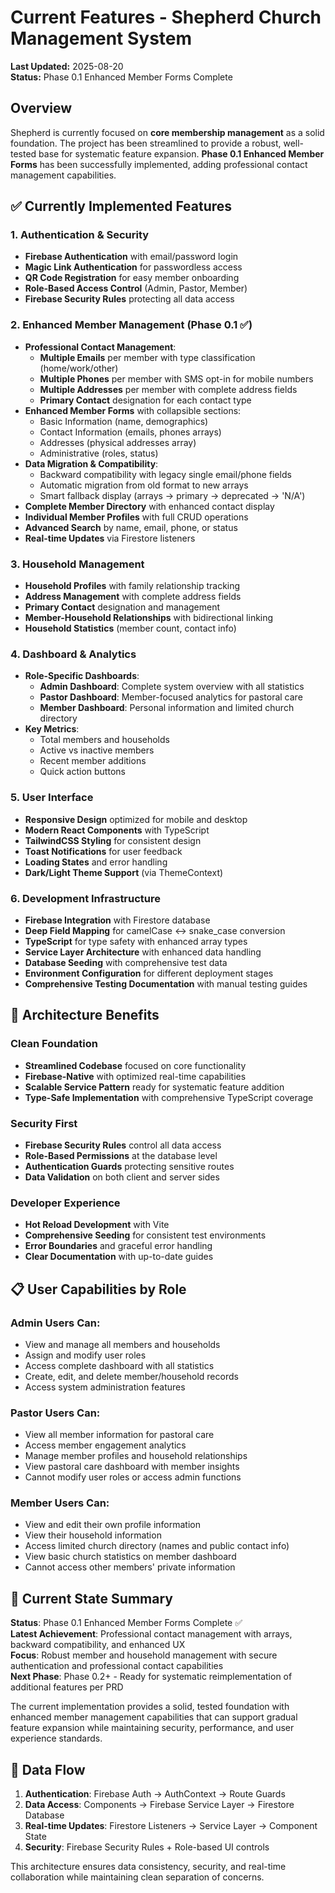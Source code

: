 # Current Features - Shepherd Church Management System

**Last Updated:** 2025-08-20  
**Status:** Phase 0.1 Enhanced Member Forms Complete  

## Overview

Shepherd is currently focused on **core membership management** as a solid foundation. The project has been streamlined to provide a robust, well-tested base for systematic feature expansion. **Phase 0.1 Enhanced Member Forms** has been successfully implemented, adding professional contact management capabilities.

## ✅ Currently Implemented Features

### 1. Authentication & Security
- **Firebase Authentication** with email/password login
- **Magic Link Authentication** for passwordless access
- **QR Code Registration** for easy member onboarding
- **Role-Based Access Control** (Admin, Pastor, Member)
- **Firebase Security Rules** protecting all data access

### 2. Enhanced Member Management (Phase 0.1 ✅)
- **Professional Contact Management**:
  - **Multiple Emails** per member with type classification (home/work/other)
  - **Multiple Phones** per member with SMS opt-in for mobile numbers
  - **Multiple Addresses** per member with complete address fields
  - **Primary Contact** designation for each contact type
- **Enhanced Member Forms** with collapsible sections:
  - Basic Information (name, demographics)
  - Contact Information (emails, phones arrays)
  - Addresses (physical addresses array)
  - Administrative (roles, status)
- **Data Migration & Compatibility**:
  - Backward compatibility with legacy single email/phone fields
  - Automatic migration from old format to new arrays
  - Smart fallback display (arrays → primary → deprecated → 'N/A')
- **Complete Member Directory** with enhanced contact display
- **Individual Member Profiles** with full CRUD operations
- **Advanced Search** by name, email, phone, or status
- **Real-time Updates** via Firestore listeners

### 3. Household Management
- **Household Profiles** with family relationship tracking
- **Address Management** with complete address fields
- **Primary Contact** designation and management
- **Member-Household Relationships** with bidirectional linking
- **Household Statistics** (member count, contact info)

### 4. Dashboard & Analytics
- **Role-Specific Dashboards**:
  - **Admin Dashboard**: Complete system overview with all statistics
  - **Pastor Dashboard**: Member-focused analytics for pastoral care
  - **Member Dashboard**: Personal information and limited church directory
- **Key Metrics**:
  - Total members and households
  - Active vs inactive members
  - Recent member additions
  - Quick action buttons

### 5. User Interface
- **Responsive Design** optimized for mobile and desktop
- **Modern React Components** with TypeScript
- **TailwindCSS Styling** for consistent design
- **Toast Notifications** for user feedback
- **Loading States** and error handling
- **Dark/Light Theme Support** (via ThemeContext)

### 6. Development Infrastructure
- **Firebase Integration** with Firestore database
- **Deep Field Mapping** for camelCase ↔ snake_case conversion
- **TypeScript** for type safety with enhanced array types
- **Service Layer Architecture** with enhanced data handling
- **Database Seeding** with comprehensive test data
- **Environment Configuration** for different deployment stages
- **Comprehensive Testing Documentation** with manual testing guides

## 🚧 Architecture Benefits

### Clean Foundation
- **Streamlined Codebase** focused on core functionality
- **Firebase-Native** with optimized real-time capabilities
- **Scalable Service Pattern** ready for systematic feature addition
- **Type-Safe Implementation** with comprehensive TypeScript coverage

### Security First
- **Firebase Security Rules** control all data access
- **Role-Based Permissions** at the database level
- **Authentication Guards** protecting sensitive routes
- **Data Validation** on both client and server sides

### Developer Experience
- **Hot Reload Development** with Vite
- **Comprehensive Seeding** for consistent test environments
- **Error Boundaries** and graceful error handling
- **Clear Documentation** with up-to-date guides

## 📋 User Capabilities by Role

### Admin Users Can:
- View and manage all members and households
- Assign and modify user roles
- Access complete dashboard with all statistics
- Create, edit, and delete member/household records
- Access system administration features

### Pastor Users Can:
- View all member information for pastoral care
- Access member engagement analytics
- Manage member profiles and household relationships
- View pastoral care dashboard with member insights
- Cannot modify user roles or access admin functions

### Member Users Can:
- View and edit their own profile information
- View their household information
- Access limited church directory (names and public contact info)
- View basic church statistics on member dashboard
- Cannot access other members' private information

## 🎯 Current State Summary

**Status**: Phase 0.1 Enhanced Member Forms Complete ✅  
**Latest Achievement**: Professional contact management with arrays, backward compatibility, and enhanced UX  
**Focus**: Robust member and household management with secure authentication and professional contact capabilities  
**Next Phase**: Phase 0.2+ - Ready for systematic reimplementation of additional features per PRD  

The current implementation provides a solid, tested foundation with enhanced member management capabilities that can support gradual feature expansion while maintaining security, performance, and user experience standards.

## 🔄 Data Flow

1. **Authentication**: Firebase Auth → AuthContext → Route Guards
2. **Data Access**: Components → Firebase Service Layer → Firestore Database
3. **Real-time Updates**: Firestore Listeners → Service Layer → Component State
4. **Security**: Firebase Security Rules + Role-based UI controls

This architecture ensures data consistency, security, and real-time collaboration while maintaining clean separation of concerns.